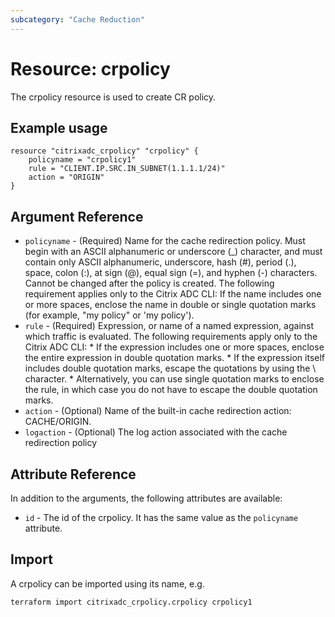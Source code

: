 ```yaml
---
subcategory: "Cache Reduction"
---
```


# Resource: crpolicy

The crpolicy resource is used to create CR policy.


## Example usage

```hcl
resource "citrixadc_crpolicy" "crpolicy" {
    policyname = "crpolicy1"
    rule = "CLIENT.IP.SRC.IN_SUBNET(1.1.1.1/24)"
    action = "ORIGIN"
}

```


## Argument Reference

* `policyname` - (Required) Name for the cache redirection policy. Must begin with an ASCII alphanumeric or underscore (_) character, and must contain only ASCII alphanumeric, underscore, hash (#), period (.), space, colon (:), at sign (@), equal sign (=), and hyphen (-) characters. Cannot be changed after the policy is created. The following requirement applies only to the Citrix ADC CLI:  If the name includes one or more spaces, enclose the name in double or single quotation marks (for example, "my policy" or 'my policy').
* `rule` - (Required) Expression, or name of a named expression, against which traffic is evaluated. The following requirements apply only to the Citrix ADC CLI: *  If the expression includes one or more spaces, enclose the entire expression in double quotation marks. *  If the expression itself includes double quotation marks, escape the quotations by using the \ character.  *  Alternatively, you can use single quotation marks to enclose the rule, in which case you do not have to escape the double quotation marks.
* `action` - (Optional) Name of the built-in cache redirection action: CACHE/ORIGIN.
* `logaction` - (Optional) The log action associated with the cache redirection policy

## Attribute Reference

In addition to the arguments, the following attributes are available:

* `id` - The id of the crpolicy. It has the same value as the `policyname` attribute.


## Import

A crpolicy can be imported using its name, e.g.

```shell
terraform import citrixadc_crpolicy.crpolicy crpolicy1
```
